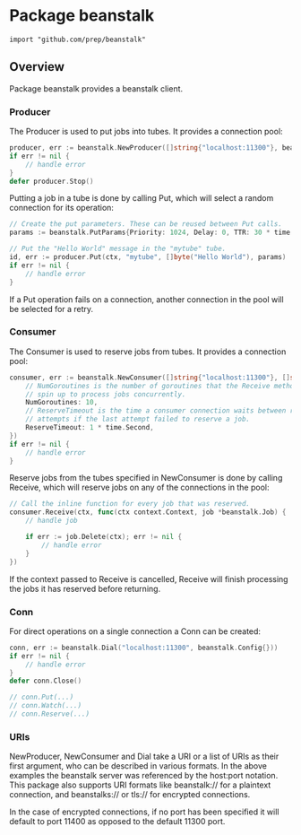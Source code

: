 # Package beanstalk
`import "github.com/prep/beanstalk"`

## Overview
Package beanstalk provides a beanstalk client.

### Producer

The Producer is used to put jobs into tubes. It provides a connection pool:

```go
producer, err := beanstalk.NewProducer([]string{"localhost:11300"}, beanstalk.Config{})
if err != nil {
	// handle error
}
defer producer.Stop()
```

Putting a job in a tube is done by calling Put, which will select a random connection for its operation:

```go
// Create the put parameters. These can be reused between Put calls.
params := beanstalk.PutParams{Priority: 1024, Delay: 0, TTR: 30 * time.Second}

// Put the "Hello World" message in the "mytube" tube.
id, err := producer.Put(ctx, "mytube", []byte("Hello World"), params)
if err != nil {
	// handle error
}
```

If a Put operation fails on a connection, another connection in the pool will be selected for a retry.

### Consumer

The Consumer is used to reserve jobs from tubes. It provides a connection pool:

```go
consumer, err := beanstalk.NewConsumer([]string{"localhost:11300"}, []string{"mytube"}, beanstalk.Config{
	// NumGoroutines is the number of goroutines that the Receive method will
	// spin up to process jobs concurrently.
	NumGoroutines: 10,
	// ReserveTimeout is the time a consumer connection waits between reserve
	// attempts if the last attempt failed to reserve a job.
	ReserveTimeout: 1 * time.Second,
})
if err != nil {
	// handle error
}
```

Reserve jobs from the tubes specified in NewConsumer is done by calling Receive, which will reserve jobs on any of the connections in the pool:

```go
// Call the inline function for every job that was reserved.
consumer.Receive(ctx, func(ctx context.Context, job *beanstalk.Job) {
	// handle job

	if err := job.Delete(ctx); err != nil {
		// handle error
	}
})
```

If the context passed to Receive is cancelled, Receive will finish processing the jobs it has reserved before returning.

### Conn

For direct operations on a single connection a Conn can be created:

```go
conn, err := beanstalk.Dial("localhost:11300", beanstalk.Config{}))
if err != nil {
	// handle error
}
defer conn.Close()

// conn.Put(...)
// conn.Watch(...)
// conn.Reserve(...)
```

### URIs

NewProducer, NewConsumer and Dial take a URI or a list of URIs as their first argument, who can be described in various formats. In the above examples the beanstalk server was referenced by the host:port notation. This package also supports URI formats like beanstalk:// for a plaintext connection, and beanstalks:// or tls:// for encrypted connections.

In the case of encrypted connections, if no port has been specified it will default to port 11400 as opposed to the default 11300 port.

